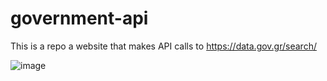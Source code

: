 # government-api
This is a repo a website that makes API calls to https://data.gov.gr/search/


![image](https://user-images.githubusercontent.com/62133012/110184768-5c22d180-7e19-11eb-835f-826ff57542c9.png)
